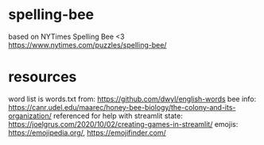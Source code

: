 # spelling-bee

based on NYTimes Spelling Bee <3
https://www.nytimes.com/puzzles/spelling-bee/


# resources
word list is words.txt from: https://github.com/dwyl/english-words
bee info: https://canr.udel.edu/maarec/honey-bee-biology/the-colony-and-its-organization/
referenced for help with streamlit state: https://joelgrus.com/2020/10/02/creating-games-in-streamlit/
emojis: https://emojipedia.org/, https://emojifinder.com/
